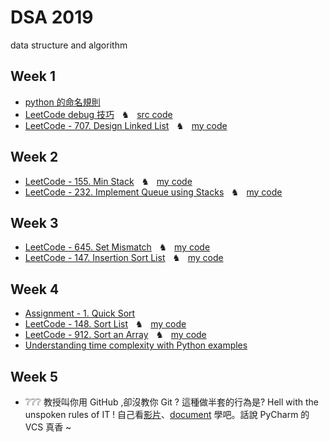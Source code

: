 # DSA 2019
data structure and algorithm

## Week 1
- [python 的命名規則](https://realpython.com/python-pep8/?fbclid=IwAR0y8y0vxjd0RuTvGr9F68ZTQgA40R7tjAfGHSSSzBog5cUCNySuN4M-oSc)
- [LeetCode debug 技巧](https://hackmd.io/@JetVayne/Sk_QO0udr) &nbsp;&nbsp;♞&nbsp;&nbsp; [src code](https://github.com/JetVayne/DSA2019/tree/master/NoteCode%20-%20py.eval%20for%20debug%20on%20LeetCode)
- [LeetCode - 707. Design Linked List](https://leetcode.com/problems/design-linked-list/) &nbsp;&nbsp;♞&nbsp;&nbsp; [my code](https://github.com/JetVayne/DSA2019/tree/master/1.%20LinkedList)

## Week 2
- [LeetCode - 155. Min Stack](https://leetcode.com/problems/min-stack/)  &nbsp;&nbsp;♞&nbsp;&nbsp;  [my code](https://github.com/JetVayne/DSA2019/tree/master/2.%20Min%20Stack)
- [LeetCode - 232. Implement Queue using Stacks](https://leetcode.com/problems/implement-queue-using-stacks/)  &nbsp;&nbsp;♞&nbsp;&nbsp;  [my code](https://github.com/JetVayne/DSA2019/tree/master/3.%20Queue)

## Week 3
- [LeetCode - 645. Set Mismatch](https://leetcode.com/problems/set-mismatch/)  &nbsp;&nbsp;♞&nbsp;&nbsp;  [my code](https://github.com/JetVayne/DSA2019/tree/master/4.%20Set)
- [LeetCode - 147. Insertion Sort List](https://leetcode.com/problems/insertion-sort-list/)  &nbsp;&nbsp;♞&nbsp;&nbsp;  [my code](https://github.com/JetVayne/DSA2019/tree/master/5.%20Insertion%20Sort)

## Week 4
- [Assignment - 1. Quick Sort](https://github.com/JetVayne/DSA2019/tree/master/Assignment%20-%201.%20Quick%20Sort)
- [LeetCode - 148. Sort List](https://leetcode.com/problems/sort-list/)  &nbsp;&nbsp;♞&nbsp;&nbsp;  [my code](https://github.com/JetVayne/DSA2019/tree/master/6.%20List%20Node%20with%20Quick%20Sort)
- [LeetCode - 912. Sort an Array](https://leetcode.com/problems/sort-an-array/)  &nbsp;&nbsp;♞&nbsp;&nbsp;  [my code](https://github.com/JetVayne/DSA2019/tree/master/7.%20Array%20with%20Quick%20Sort)
- [Understanding time complexity with Python examples](https://towardsdatascience.com/understanding-time-complexity-with-python-examples-2bda6e8158a7)

## Week 5
- ❔❔❔ 教授叫你用 GitHub ,卻沒教你 Git ? 這種做半套的行為是?
    Hell with the unspoken rules of IT ! 自己看[影片](https://www.youtube.com/watch?v=4eOOZeL2WJ4&list=PLRxMjOjh7Y5d_eRLWr-DaujfI2YHgCqIf&index=1)、[document](https://blog.techbridge.cc/2018/01/17/learning-programming-and-coding-with-python-git-and-github-tutorial/) 學吧。話說 PyCharm 的 VCS 真香 ~



